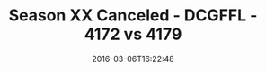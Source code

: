 ---
title: Season XX Canceled - DCGFFL - 4172 vs 4179
teams_score:
- team: 4172
  score: 0
- team: 4179
  score: 39
mvp: Craig Neiswanger (Gold); Matt Cline (Forest)
game-ball: Ryan Boyle (Gold); Barry Mauck (Forest)
season: 12
week: 1
date: '2016-03-06T16:22:48'
pageid: season-12-week-1-march-6-2016-4172-vs-4179
---